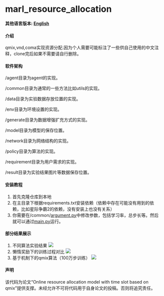 # marl_resource_allocation
**其他语言版本: [English](README.md)**

#### 介绍
qmix,vnd,coma实现资源分配.因为个人需要可能标注了一些供自己使用的中文注释，clone完后如果不需要请自行删除。

#### 软件架构

/agent目录为agent的实现。

/common目录为通常的一些方法比如utils的实现。

/data目录为实验数据存放位置的实现。

/env目录为环境设置的实现。

/generate目录为数据增强扩充方式的实现。

/model目录为模型的保存位置。

/network目录为网络结构的实现。

/policy目录为算法的实现。

/requirement目录为用户需求的实现。

/result目录为实验结果图片等数据保存位置。


#### 安装教程

1.  首先克隆仓库到本地
2.  在主目录下根据requirements.txt安装依赖（依赖中存在可能没有用到的依赖，比如星际争霸2的依赖，没有安装上也没有关系）
3.  你需要在/common/[argument.py](common%2Fargument.py)中修改参数，包括学习率，总步长等。然后就可以通过[main.py](main.py)运行。 


#### 部分结果展示

1.  不同算法实验结果
![](D:\pycharm\pythonProject\marl_resource_allocation\result1.png)
2.  懒惰奖励下的训练过程对比
![](D:\pycharm\pythonProject\marl_resource_allocation\result2.png)
3.  基于机制下的qmix算法（100万步训练）
![](D:\pycharm\pythonProject\marl_resource_allocation\result3.png)

#### 声明

该代码为论文“Online resource allocation model with time slot based on qmix”提供支撑。未经允许不可将代码用于自身论文的投稿。否则将追究责任。



